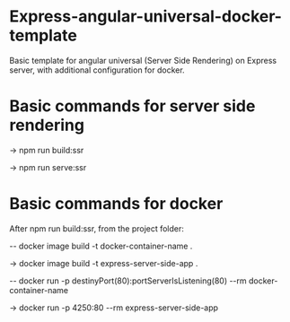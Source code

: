 # Express-angular-universal-docker-template
Basic template for angular universal (Server Side Rendering) on Express server, with additional configuration for docker.

# Basic commands for server side rendering

-> npm run build:ssr

-> npm run serve:ssr

# Basic commands for docker

After npm run build:ssr, from the project folder:

-- docker image build -t docker-container-name .

-> docker image build -t express-server-side-app .

-- docker run -p destinyPort(80):portServerIsListening(80) --rm docker-container-name

-> docker run -p 4250:80 --rm express-server-side-app
